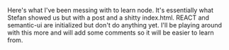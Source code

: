 Here's what I've been messing with to learn node. It's essentially what Stefan showed us but with a post and a shitty index.html. REACT and semantic-ui are initialized but don't do anything yet. I'll be playing around with this more and will add some comments so it will be easier to learn from.
